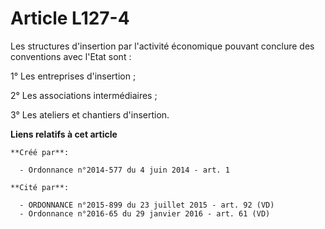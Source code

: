 # Article L127-4

Les structures d'insertion par l'activité économique pouvant conclure des conventions avec l'Etat sont :

1° Les entreprises d'insertion ;

2° Les associations intermédiaires ;

3° Les ateliers et chantiers d'insertion.

**Liens relatifs à cet article**

	**Créé par**:

	  - Ordonnance n°2014-577 du 4 juin 2014 - art. 1

	**Cité par**:

	  - ORDONNANCE n°2015-899 du 23 juillet 2015 - art. 92 (VD)
	  - Ordonnance n°2016-65 du 29 janvier 2016 - art. 61 (VD)
